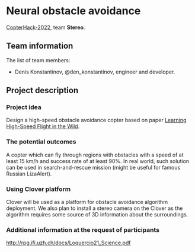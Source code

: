 # Neural obstacle avoidance

[CopterHack-2022](copterhack2022.md), team **Stereo**.

## Team information

The list of team members:

* Denis Konstantinov, @den_konstantinov, engineer and developer.

## Project description

### Project idea

Design a high-speed obstacle avoidance copter based on paper [Learning High-Speed Flight in the Wild](http://rpg.ifi.uzh.ch/docs/Loquercio21_Science.pdf).

### The potential outcomes

A copter which can fly through regions with obstacles with a speed of at least 15 km/h and success rate of at least 90%. In real world, such solution can be used in search-and-rescue mission (might be useful for famous Russian LizaAlert).

### Using Clover platform

Clover will be used as a platform for obstacle avoidance algorithm deployment. We also plan to install a stereo camera on the Clover as the algorithm 
requires some source of 3D information about the surroundings.

### Additional information at the request of participants

http://rpg.ifi.uzh.ch/docs/Loquercio21_Science.pdf
